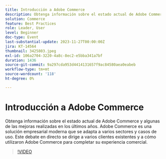 ```yaml
---
title: Introducción a Adobe Commerce
description: Obtenga información sobre el estado actual de Adobe Commerce y algunas de las mejoras realizadas en los últimos años. Adobe Commerce es una solución empresarial moderna que se adapta a varios sectores y casos de uso. Este debate en directo se dirige a varios clientes existentes y a cómo utilizaron Adobe Commerce para completar su experiencia comercial.
solution: Commerce
feature: Best Practices
role: Leader, User
level: Beginner
doc-type: Event
last-substantial-update: 2023-11-27T00:00:00Z
jira: KT-14564
thumbnail: 3425803.jpeg
exl-id: 106a2704-3220-4a8c-8ec2-e5bba341a7bf
duration: 1436
source-git-commit: 9a297cda953d4414131657f9ac84580aea0eabeb
workflow-type: tm+mt
source-wordcount: '118'
ht-degree: 0%

---
```


# Introducción a Adobe Commerce

Obtenga información sobre el estado actual de Adobe Commerce y algunas de las mejoras realizadas en los últimos años. Adobe Commerce es una solución empresarial moderna que se adapta a varios sectores y casos de uso. Este debate en directo se dirige a varios clientes existentes y a cómo utilizaron Adobe Commerce para completar su experiencia comercial.

>[!VIDEO](https://video.tv.adobe.com/v/3455204/?learn=on&captions=spa)
